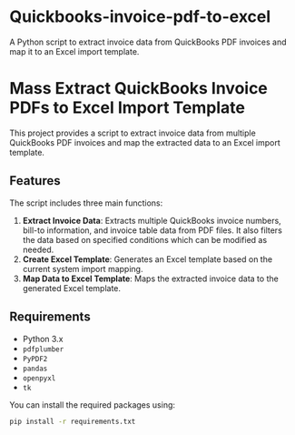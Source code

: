 # Quickbooks-invoice-pdf-to-excel
A Python script to extract invoice data from QuickBooks PDF invoices and map it to an Excel import template.
# Mass Extract QuickBooks Invoice PDFs to Excel Import Template

This project provides a script to extract invoice data from multiple QuickBooks PDF invoices and map the extracted data to an Excel import template.

## Features

The script includes three main functions:

1. **Extract Invoice Data**: Extracts multiple QuickBooks invoice numbers, bill-to information, and invoice table data from PDF files. It also filters the data based on specified conditions which can be modified as needed.
2. **Create Excel Template**: Generates an Excel template based on the current system import mapping.
3. **Map Data to Excel Template**: Maps the extracted invoice data to the generated Excel template.

## Requirements

- Python 3.x
- `pdfplumber`
- `PyPDF2`
- `pandas`
- `openpyxl`
- `tk`

You can install the required packages using:

```bash
pip install -r requirements.txt
